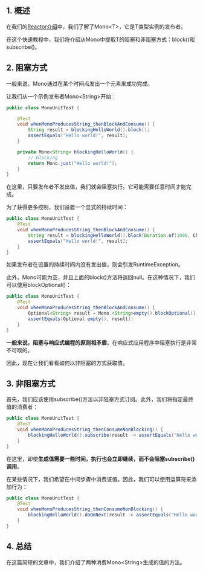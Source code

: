 ## 1. 概述

在我们的[Reactor介绍]()中，我们了解了Mono<T\>，它是T类型实例的发布者。

在这个快速教程中，我们将介绍从Mono中提取T的阻塞和非阻塞方式：block()和subscribe()。

## 2. 阻塞方式

一般来说，Mono通过在某个时间点发出一个元素来成功完成。

让我们从一个示例发布者Mono<String\>开始：

```java
public class MonoUnitTest {

    @Test
    void whenMonoProducesString_thenBlockAndConsume() {
        String result = blockingHelloWorld().block();
        assertEquals("Hello world!", result);
    }

    private Mono<String> blockingHelloWorld() {
        // blocking
        return Mono.just("Hello world!");
    }
}
```

在这里，只要发布者不发出值，我们就会阻塞执行。它可能需要任意时间才能完成。

为了获得更多控制，我们设置一个显式的持续时间：

```java
public class MonoUnitTest {
    @Test
    void whenMonoProducesString_thenBlockAndConsume() {
        String result = blockingHelloWorld().block(Duration.of(1000, ChronoUnit.MILLIS));
        assertEquals("Hello world!", result);
    }
}
```

如果发布者在设置的持续时间内没有发出值，则会引发RuntimeException。

此外，Mono可能为空，并且上面的block()方法将返回null。在这种情况下，我们可以使用blockOptional()：

```java
public class MonoUnitTest {
    @Test
    void whenMonoProducesString_thenBlockAndConsume() {
        Optional<String> result = Mono.<String>empty().blockOptional();
        assertEquals(Optional.empty(), result);
    }
}
```

**一般来说，阻塞与响应式编程的原则相矛盾**。在响应式应用程序中阻塞执行是非常不可取的。

因此，现在让我们看看如何以非阻塞的方式获取值。

## 3. 非阻塞方式

首先，我们应该使用subscribe()方法以非阻塞方式订阅。此外，我们将指定最终值的消费者：

```java
public class MonoUnitTest {
    @Test
    void whenMonoProducesString_thenConsumeNonBlocking() {
        blockingHelloWorld().subscribe(result -> assertEquals("Hello world", result));
    }
}
```

在这里，即使**生成值需要一些时间，执行也会立即继续，而不会阻塞subscribe()调用**。

在某些情况下，我们希望在中间步骤中消费该值。因此，我们可以使用运算符来添加行为：

```java
public class MonoUnitTest {
    @Test
    void whenMonoProducesString_thenConsumeNonBlocking() {
        blockingHelloWorld().doOnNext(result -> assertEquals("Hello world", result)).subscribe();
    }
}
```

## 4. 总结

在这篇简短的文章中，我们介绍了两种消费Mono<String\>生成的值的方法。